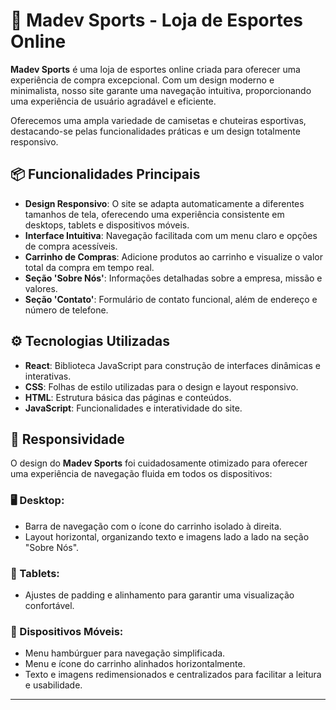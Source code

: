 # 🏅 Madev Sports - Loja de Esportes Online

**Madev Sports** é uma loja de esportes online criada para oferecer uma experiência de compra excepcional. Com um design moderno e minimalista, nosso site garante uma navegação intuitiva, proporcionando uma experiência de usuário agradável e eficiente. 

Oferecemos uma ampla variedade de camisetas e chuteiras esportivas, destacando-se pelas funcionalidades práticas e um design totalmente responsivo.

## 📦 Funcionalidades Principais

- **Design Responsivo**: O site se adapta automaticamente a diferentes tamanhos de tela, oferecendo uma experiência consistente em desktops, tablets e dispositivos móveis.
- **Interface Intuitiva**: Navegação facilitada com um menu claro e opções de compra acessíveis.
- **Carrinho de Compras**: Adicione produtos ao carrinho e visualize o valor total da compra em tempo real.
- **Seção 'Sobre Nós'**: Informações detalhadas sobre a empresa, missão e valores.
- **Seção 'Contato'**: Formulário de contato funcional, além de endereço e número de telefone.

## ⚙️ Tecnologias Utilizadas

- **React**: Biblioteca JavaScript para construção de interfaces dinâmicas e interativas.
- **CSS**: Folhas de estilo utilizadas para o design e layout responsivo.
- **HTML**: Estrutura básica das páginas e conteúdos.
- **JavaScript**: Funcionalidades e interatividade do site.

## 🌟 Responsividade

O design do **Madev Sports** foi cuidadosamente otimizado para oferecer uma experiência de navegação fluida em todos os dispositivos:

### 🖥️ Desktop:

- Barra de navegação com o ícone do carrinho isolado à direita.
- Layout horizontal, organizando texto e imagens lado a lado na seção "Sobre Nós".

### 📱 Tablets:

- Ajustes de padding e alinhamento para garantir uma visualização confortável.
  
### 📱 Dispositivos Móveis:

- Menu hambúrguer para navegação simplificada.
- Menu e ícone do carrinho alinhados horizontalmente.
- Texto e imagens redimensionados e centralizados para facilitar a leitura e usabilidade.

---


